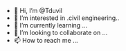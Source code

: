 - 👋 Hi, I’m @Tduvil
- 👀 I’m interested in .civil engineering..
- 🌱 I’m currently learning ...
- 💞️ I’m looking to collaborate on ...
- 📫 How to reach me ...

<!---
Tduvil/Tduvil is a ✨ special ✨ repository because its `README.md` (this file) appears on your GitHub profile.
You can click the Preview link to take a look at your changes.
--->
